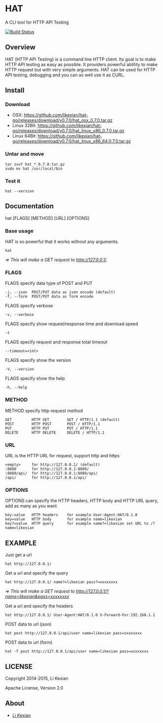# HAT

A CLI tool for HTTP API Testing

[![Build Status](https://secure.travis-ci.org/likexian/hat-go.png)](https://secure.travis-ci.org/likexian/hat-go)

## Overview

HAT (HTTP API Testing) is a command line HTTP client. Its goal is to make HTTP API testing as easy as possible. It providers powerful ablitity to make HTTP request but with very simple arguments. HAT can be used for HTTP API testing, debugging and you can as well use it as CURL.

## Install

### Download

- OSX: https://github.com/likexian/hat-go/releases/download/v0.7.0/hat_osx_0.7.0.tar.gz
- Linux 32Bit: https://github.com/likexian/hat-go/releases/download/v0.7.0/hat_linux_x86_0.7.0.tar.gz
- Linux 64Bit: https://github.com/likexian/hat-go/releases/download/v0.7.0/hat_linux_x86_64.0.7.0.tar.gz

### Untar and move

    tar zxvf hat_*_0.7.0.tar.gz
    sudo mv hat /usr/local/bin

### Test it

    hat --version

## Documentation

hat [FLAGS] [METHOD] [URL] [OPTIONS]

### Base usage

HAT is so powerful that it works without any arguments.

    hat

*=> This will make a GET request to http://127.0.0.1/.*

### FLAGS

FLAGS specify data type of POST and PUT

    -j, --json  POST/PUT data as json encode (default)
    -f, --form  POST/PUT data as form encode

FLAGS specify verbose

    -v, --verbose

FLAGS specify show request/response time and download speed

    -t

FLAGS specify request and response total timeout

    --timeout=<int>

FLAGS specify show the version

    -V, --version

FLAGS specify show the help

    -h, --help

### METHOD

METHOD specify http request method

    GET         HTTP GET        GET / HTTP/1.1 (default)
    POST        HTTP POST       POST / HTTP/1.1
    PUT         HTTP PUT        PUT / HTTP/1.1
    DELETE      HTTP DELETE     DELETE / HTTP/1.1

### URL

URL is the HTTP URL for request, support http and https

    <empty>     for http://127.0.0.1/ (default)
    :8080       for http://127.0.0.1:8080/
    :8080/api/  for http://127.0.0.1:8080/api/
    /api/       for http://127.0.0.1/api/

### OPTIONS

OPTIONS can specify the HTTP headers, HTTP body and HTTP URL query, add as many as you want

    key:value   HTTP headers    for example User-Agent:HAT/0.1.0
    key=value   HTTP body       for example name=likexian
    key?=value  HTTP query      for example name?=likexian set URL to /?name=likexian

## EXAMPLE

Just get a url

    hat http://127.0.0.1/

Get a url and specify the query

    hat http://127.0.0.1/ name?=likexian pass?=xxxxxxxx

*=> This will make a GET request to http://127.0.0.1/?name=likexian&pass=xxxxxxxx*

Get a url and specify the headers

    hat http://127.0.0.1/ User-Agent:HAT/0.1.0 X-Forward-For:192.168.1.1

POST data to url (json)

    hat post http://127.0.0.1/api/user name=likexian pass=xxxxxxxx

POST data to url (form)

    hat -f post http://127.0.0.1/api/user name=likexian pass=xxxxxxxx

## LICENSE

Copyright 2014-2015, Li Kexian

Apache License, Version 2.0

## About

- [Li Kexian](https://www.likexian.com/)
